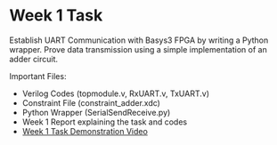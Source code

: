 # Week 1 Task

Establish UART Communication with Basys3 FPGA by writing a Python wrapper. Prove data transmission using a simple implementation of an adder circuit. </br>

Important Files:</br>
- Verilog Codes (topmodule.v, RxUART.v, TxUART.v)
- Constraint File (constraint_adder.xdc)
- Python Wrapper (SerialSendReceive.py)
- Week 1 Report explaining the task and codes
- [Week 1 Task Demonstration Video](https://drive.google.com/file/d/1i-r7X0kJSB9Mibeq6efwSI7RElYPJJvN/view?usp=sharing)
